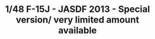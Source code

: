 ---
layout: product
title: "1/48 F-15J - JASDF  2013 - Special version/ very limited amount available"
price: "9800" 
desc: "Maketa"
img_path: "/assets/img/GWHSNG03.jpg"
brand: "N/A"
available: false
special_offer: false
new: false
soon: false
cat: "010000"
subcat: "010900"
subsubcat: "0N/A"
sifra: "GWHSNG03"
popular: true
---